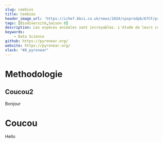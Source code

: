 ```yaml
---
slug: ceebios
title: Ceebios
header_image_url: 'https://ichef.bbci.co.uk/news/1024/cpsprodpb/67CF/production/_108857562_mediaitem108857561.jpg'
tags: [Biodiversité,Saison 8]
description: Les espèces animales sont incroyables. L'étude de leurs compétences est appelée le bio-mimétisme. Ce projet Data For Good avait pour but de créer un outil pour explorer la hiérarchie des espèces. 
keywords:
    - Data Science
github: https://pyronear.org/
website: https://pyronear.org/
slack: "#8_pyronear"
---
```



# Methodologie

## Coucou2
Bonjour

# Coucou
Hello